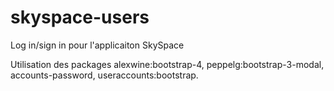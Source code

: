 # skyspace-users
Log in/sign in pour l'applicaiton SkySpace

Utilisation des packages alexwine:bootstrap-4, peppelg:bootstrap-3-modal, accounts-password, useraccounts:bootstrap.

